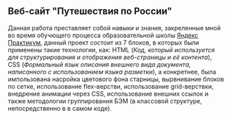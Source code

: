 ## __Веб-сайт "Путешествия по России"__

Данная работа преставляет собой навыки и знания, закреленные мной во время обучющего процесса образовательной школы [Яндекс Практикум](https://practicum.yandex.ru/profile/web/), данный проект состоит из 7 блоков, в которых были применены такие технологии, как: HTML (_Код, который используется для структурирования и отображения веб-страницы и её контента_), СSS (_Формальный язык описания внешнего вида документа, написанного с использованием языка разметки_), а конкретнее, была импользована насройка цветового фона старницы, вырвнивание блоков по сетке, использование flex-верстви, использование grid-верствки, внедрение анимации через CSS, использование внешних ссылок и также методологии группирования БЭМ (в классовой структуре, непосредственно в в самом коде).

